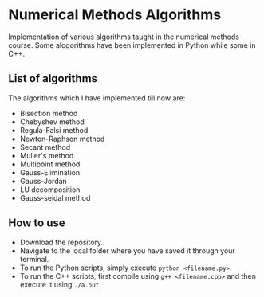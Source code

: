 # Numerical Methods Algorithms
Implementation of various algorithms taught in the numerical methods course. Some alogorithms have been implemented in Python 
while some in C++.

## List of algorithms
The algorithms which I have implemented till now are:
* Bisection method
* Chebyshev method
* Regula-Falsi method
* Newton-Raphson method
* Secant method
* Muller's method
* Multipoint method
* Gauss-Elimination
* Gauss-Jordan
* LU decomposition
* Gauss-seidal method

## How to use
* Download the repository.
* Navigate to the local folder where you have saved it through your terminal.
* To run the Python scripts, simply execute `python <filename.py>`.
* To run the C++ scripts, first compile using `g++ <filename.cpp>` and then execute it using `./a.out`.
